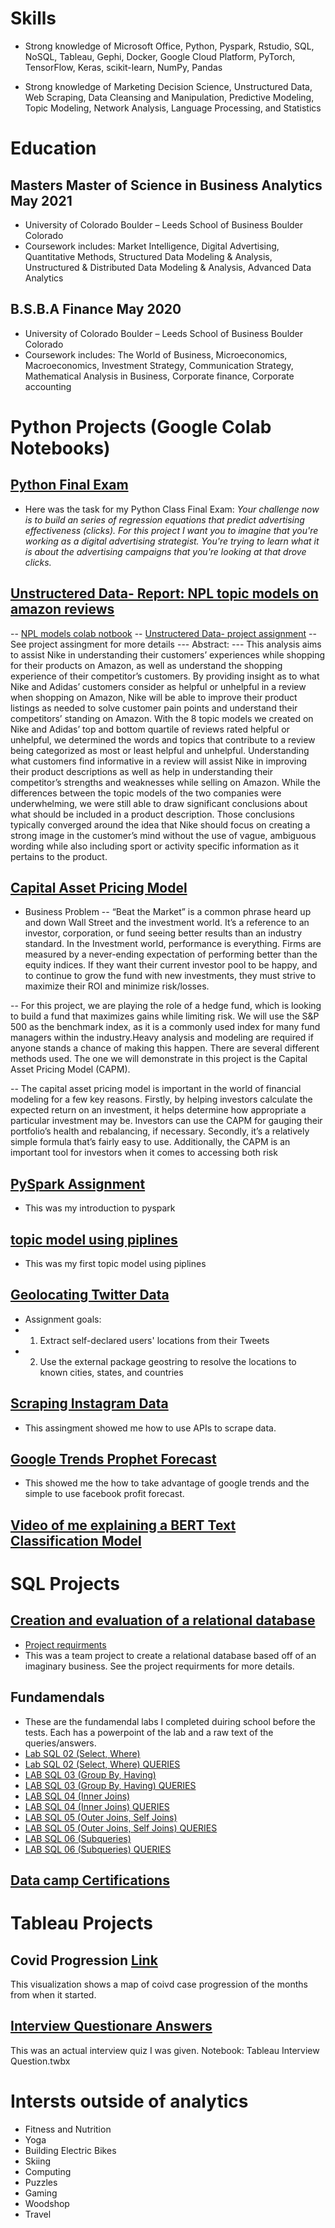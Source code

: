# Skills

- Strong knowledge of Microsoft Office, Python, Pyspark, Rstudio, SQL, NoSQL, Tableau, Gephi,
Docker, Google Cloud Platform, PyTorch, TensorFlow, Keras, scikit-learn, NumPy, Pandas

- Strong knowledge of Marketing Decision Science, Unstructured Data, Web Scraping, Data
Cleansing and Manipulation, Predictive Modeling, Topic Modeling, Network Analysis, Language
Processing, and Statistics

# Education
## Masters Master of Science in Business Analytics May 2021
- University of Colorado Boulder – Leeds School of Business Boulder Colorado
- Coursework includes: Market Intelligence, Digital Advertising, Quantitative Methods, Structured Data
Modeling & Analysis, Unstructured & Distributed Data Modeling & Analysis, Advanced Data Analytics

## B.S.B.A Finance May 2020
- University of Colorado Boulder – Leeds School of Business Boulder Colorado 
- Coursework includes: The World of Business, Microeconomics, Macroeconomics, Investment Strategy,
Communication Strategy, Mathematical Analysis in Business, Corporate finance, Corporate accounting

# Python Projects (Google Colab Notebooks)

## [Python Final Exam](https://colab.research.google.com/drive/1Y02bt9zwbLKisTIbImOozmTISA3SrivG?usp=sharing)
- Here was the task for my Python Class Final Exam: 
*Your challenge now is to build an series of regression equations that predict advertising effectiveness (clicks). For this project I want you to imagine that you're working as a digital advertising strategist. You're trying to learn what it is about the advertising campaigns that you're looking at that drove clicks.*

## [Unstructered Data- Report: NPL topic models on amazon reviews](https://drive.google.com/file/d/1V9g8QSMZZhKxFlPDoCMiEvUumRgYj1g0/view?usp=sharing)
-- [NPL models colab notbook](https://colab.research.google.com/drive/1zh2tRpfEn39nSZQ2S-PBCp2gNwQ8LrF8?usp=sharing)
-- [Unstructered Data- project assignment](https://drive.google.com/file/d/1makuqbtskAJNsHdV-VaWPdCB5bhdr4Rc/view?usp=sharing)
-- See project assingment for more details 
--- Abstract:
--- This analysis aims to assist Nike in understanding their customers’ experiences while shopping
for their products on Amazon, as well as understand the shopping experience of their
competitor’s customers. By providing insight as to what Nike and Adidas’ customers consider as
helpful or unhelpful in a review when shopping on Amazon, Nike will be able to improve their
product listings as needed to solve customer pain points and understand their competitors’
standing on Amazon. With the 8 topic models we created on Nike and Adidas’ top and bottom
quartile of reviews rated helpful or unhelpful, we determined the words and topics that contribute
to a review being categorized as most or least helpful and unhelpful. Understanding what
customers find informative in a review will assist Nike in improving their product descriptions as
well as help in understanding their competitor’s strengths and weaknesses while selling on
Amazon. While the differences between the topic models of the two companies were
underwhelming, we were still able to draw significant conclusions about what should be included
in a product description. Those conclusions typically converged around the idea that Nike should
focus on creating a strong image in the customer’s mind without the use of vague, ambiguous
wording while also including sport or activity specific information as it pertains to the product.

## [Capital Asset Pricing Model](https://drive.google.com/file/d/1OZRxUu_8sMnhWm0NFUb17H-6F4pIcGJT/view?usp=sharing)
- Business Problem
-- “Beat the Market” is a common phrase heard up and down Wall Street and the
investment world. It’s a reference to an investor, corporation, or fund seeing
better results than an industry standard. In the Investment world, performance is
everything. Firms are measured by a never-ending expectation of performing
better than the equity indices. If they want their current investor pool to be happy,
and to continue to grow the fund with new investments, they must strive to
maximize their ROI and minimize risk/losses.

-- For this project, we are playing the role of a hedge fund, which is looking to build
a fund that maximizes gains while limiting risk. We will use the S&P 500 as the
benchmark index, as it is a commonly used index for many fund managers within
the industry.Heavy analysis and modeling are required if anyone stands a chance
of making this happen. There are several different methods used. The one we will
demonstrate in this project is the Capital Asset Pricing Model (CAPM).

-- The capital asset pricing model is important in the world of financial modeling for
a few key reasons. Firstly, by helping investors calculate the expected return on an
investment, it helps determine how appropriate a particular investment may be.
Investors can use the CAPM for gauging their portfolio’s health and rebalancing,
if necessary. Secondly, it’s a relatively simple formula that’s fairly easy to use.
Additionally, the CAPM is an important tool for investors when it comes to
accessing both risk

## [PySpark Assignment](https://colab.research.google.com/drive/1PyxPejgDmDeQuOG-V3b4w-1WaVnSsn01?usp=sharing)
- This was my introduction to pyspark

## [topic model using piplines](https://colab.research.google.com/drive/1_gdE51uOAr7BOtSZjMkmzAakqY3ivs2A?usp=sharing)
- This was my first topic model using piplines 

## [Geolocating Twitter Data](https://colab.research.google.com/drive/1kPYTT0ABvaONQIDX30_RqlcJ7hZ9EB7v?usp=sharing) 
- Assignment goals:
- 1. Extract self-declared users' locations from their Tweets
- 2. Use the external package geostring to resolve the locations to known cities, states, and countries

## [Scraping Instagram Data](https://colab.research.google.com/drive/1QUdQtmcywB08qOzHyijvvCZRb6Hrzwl-?usp=sharing)
- This assingment showed me how to use APIs to scrape data. 

## [Google Trends Prophet Forecast](https://colab.research.google.com/drive/1rsI6gBR5fOoa-id_dnn-3pTlJl7fKOUF?usp=sharing)
- This showed me the how to take advantage of google trends and the simple to use facebook profit forecast. 

## [Video of me explaining a BERT Text Classification Model](https://youtu.be/JtRiFqejWG0)

# SQL Projects 

## [Creation and evaluation of a relational database](https://docs.google.com/document/d/1rIhrkp-Z2cazAGuVP9DhgivRPolO-esBI0_zMM5idlo/edit?usp=sharing)
- [Project requirments](https://drive.google.com/file/d/1Br9T7n-JVqGs0pH_9zoLXigJ0pWcgw0E/view?usp=sharing)
- This was a team project to create a relational database based off of an imaginary business. See the project requirments for more details.

## Fundamendals
- These are the fundamendal labs I completed duiring school before the tests. Each has a powerpoint of the lab and a raw text of the queries/answers.
- [Lab SQL 02 (Select, Where)](https://drive.google.com/file/d/1espYo4HDVLe0bcYDKzwr3aOzQNBANUBU/view?usp=sharing)
- [Lab SQL 02 (Select, Where) QUERIES](https://drive.google.com/file/d/1ZOGrqY0mJf-rILKq9UsixKvGB-8rn2LX/view?usp=sharing)
- [LAB SQL 03 (Group By, Having)](https://drive.google.com/file/d/1I1Nn6d8HD1PeBYO_8rYxb936s6OIbUol/view?usp=sharing)
- [LAB SQL 03 (Group By, Having) QUERIES](https://drive.google.com/file/d/1ti66asW703ItBjvSaJLAWQVQsLe02R4F/view?usp=sharing)
- [LAB SQL 04 (Inner Joins)](https://drive.google.com/file/d/1hkeG7w5p1eZQ5XnW9l8tmvqgGBdZF-gk/view?usp=sharing)
- [LAB SQL 04 (Inner Joins) QUERIES](https://drive.google.com/file/d/1-V1GxzxsZs1odoxvwvi02x0zrXXi8P1C/view?usp=sharing)
- [LAB SQL 05 (Outer Joins, Self Joins)](https://drive.google.com/file/d/14XwjJCz2KrEyv8mISWA7HDc0dDR2wr1t/view?usp=sharing)
- [LAB SQL 05 (Outer Joins, Self Joins) QUERIES](https://drive.google.com/file/d/1nUO0kNbse-bicktEhpd3hqWyVVwuwFCS/view?usp=sharing)
- [LAB SQL 06 (Subqueries)](https://drive.google.com/file/d/1TYCWCYo_c_J4ImudE4Mvt1AKiFTf0vcW/view?usp=sharing)
- [LAB SQL 06 (Subqueries) QUERIES](https://drive.google.com/file/d/11UDkxZ-hDRzhtrZWs63VcPhDjKXougP2/view?usp=sharing)

## [Data camp Certifications](https://drive.google.com/drive/folders/1jV2YgXyPnyh0w-uaRnW7ZG8PxXtXPEKw?usp=sharing)


# Tableau Projects

## Covid Progression [Link](https://public.tableau.com/shared/HTS88PKXD?:display_count=n&:origin=viz_share_link)
This visualization shows a map of coivd case progression of the months from when it started. 

## [Interview Questionare Answers](https://docs.google.com/document/d/1T1IcVJx9S-ArbGD7Z6gKcwrhSLHmghXvVEjPbmnZJ-g/edit?usp=sharing)
 This was an actual interview quiz I was given.
 Notebook: Tableau Interview Question.twbx
 
 
# Intersts outside of analytics

- Fitness and Nutrition
- Yoga
- Building Electric Bikes
- Skiing
- Computing
- Puzzles
- Gaming
- Woodshop
- Travel
